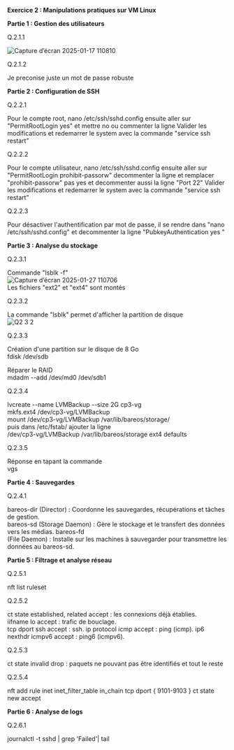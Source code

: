 **Exercice 2 : Manipulations pratiques sur VM Linux**  

**Partie 1 : Gestion des utilisateurs** 

Q.2.1.1  

![Capture d’écran 2025-01-17 110810](https://github.com/user-attachments/assets/62302abb-1dbe-4bdf-b9dc-7d65580ea7b1)  

Q.2.1.2 

Je preconise juste un mot de passe robuste

**Partie 2 : Configuration de SSH**  

Q.2.2.1  

Pour le compte root,
nano /etc/ssh/sshd.config
ensuite aller sur "PermitRootLogin yes" et mettre no ou commenter la ligne
Valider les modifications et redemarrer le system avec la commande "service ssh restart"

Q.2.2.2  

Pour le compte utilisateur,
nano /etc/ssh/sshd.config
ensuite aller sur "PermitRootLogin prohibit-passorw" decommenter la  ligne et remplacer "prohibit-passorw" pas yes et decommenter aussi la ligne "Port 22"
Valider les modifications et redemarrer le system avec la commande "service ssh restart"  

Q.2.2.3   

Pour désactiver l'authentification par mot de passe, il se rendre dans "nano /etc/ssh/sshd.config" et decommenter la ligne "PubkeyAuthentication yes "  

**Partie 3 : Analyse du stockage**  

Q.2.3.1  

Commande "lsblk -f"  
![Capture d’écran 2025-01-27 110706](https://github.com/user-attachments/assets/d73bb3d8-f0b4-4657-95ea-934911fe1e14)  
Les fichiers "ext2" et "ext4" sont montés


Q.2.3.2  

La commande "lsblk" permet d'afficher la partition de disque  
![Q2 3 2](https://github.com/user-attachments/assets/8c029ae5-cf37-417c-ae68-e5d7ae9d76c7)  

Q.2.3.3  

Création d'une partition sur le disque de 8 Go  
fdisk /dev/sdb  

Réparer le RAID  
mdadm --add /dev/md0 /dev/sdb1  

Q.2.3.4  

lvcreate --name LVMBackup --size 2G cp3-vg  
mkfs.ext4 /dev/cp3-vg/LVMBackup  
mount /dev/cp3-vg/LVMBackup /var/lib/bareos/storage/  
puis dans /etc/fstab/ ajouter la ligne  
/dev/cp3-vg/LVMBackup /var/lib/bareos/storage ext4 defaults  

Q.2.3.5  

Réponse en tapant la commande  
vgs  

**Partie 4 : Sauvegardes**  

Q.2.4.1 

bareos-dir (Director) : Coordonne les sauvegardes, récupérations et tâches de gestion.  
bareos-sd (Storage Daemon) : Gère le stockage et le transfert des données vers les médias. bareos-fd  
 (File Daemon) : Installe sur les machines à sauvegarder pour transmettre les données au bareos-sd.  

 **Partie 5 : Filtrage et analyse réseau**  

 Q.2.5.1  

 nft list ruleset  

 Q.2.5.2  

 ct state established, related accept : les connexions déjà établies.  
 iifname lo accept : trafic de bouclage.  
 tcp dport ssh accept : ssh. ip protocol icmp accept : ping (icmp). ip6 nexthdr icmpv6 accept : ping6 (icmpv6).  

 Q.2.5.3  

 ct state invalid drop : paquets ne pouvant pas être identifiés et tout le reste  

Q.2.5.4  

nft add rule inet inet_filter_table in_chain tcp dport { 9101-9103 } ct state new accept  

**Partie 6 : Analyse de logs**  

Q.2.6.1  

journalctl -t sshd | grep 'Failed'| tail  

 











